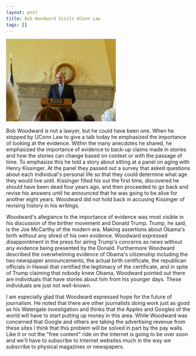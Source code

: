 ```yaml
---
layout: post
title: Bob Woodward Visits UConn Law
tags: []
---
```

![Bob Woodward](/Images/2011/04/BobWoodward-300x225.jpg "Bob Woodward")

Bob Woodward is not a lawyer, but he could have been one. When he stopped by UConn Law to give a talk today he emphasized the importance of looking at the evidence. Within the many anecdotes he shared, he emphasized the importance of evidence to back-up claims made in stories and how the stories can change based on context or with the passage of time. To emphasize this he told a story about sitting at a panel on aging with Henry Kissinger. At the panel they passed out a survey that asked questions about each individual's personal life so that they could determine what age they would live until. Kissinger filled his out the first time, discovered he should have been dead four years ago, and then proceeded to go back and revise his answers until he announced that he was going to be alive for another eight years. Woodward did not hold back in accusing Kissinger of revising history in his writings.

Woodward's allegiance to the importance of evidence was most visible in his discussion of the birther movement and Donald Trump. Trump, he said, is the Joe McCarthy of the modern era. Making assertions about Obama's birth without any shred of his own evidence. Woodward expressed disappointment in the press for airing Trump's concerns as news without any evidence being presented by the Donald. Furthermore Woodward described the overwhelming evidence of Obama's citizenship including the two newspaper announcements, the actual birth certificate, the republican officials in Hawaii that certified the legitimacy of the certificate, and in spite of Trump claiming that nobody knew Obama, Woodward pointed out there are individuals that have stories about him from his younger days. These individuals are just not well-known. 

I am especially glad that Woodward expressed hope for the future of journalism. He noted that there are other journalists doing work just as good as his Watergate investigation and thinks that the Apples and Googles of the world will have to start putting up money in this area. While Woodward was concerned that Google and others are taking the advertising revenue from these sites I think that this problem will be solved in part by the pay walls. Like it or not the "free content" ride on the Internet is going to be over soon and we'll have to subscribe to Internet websites much in the way we subscribe to physical magazines or newspapers.
